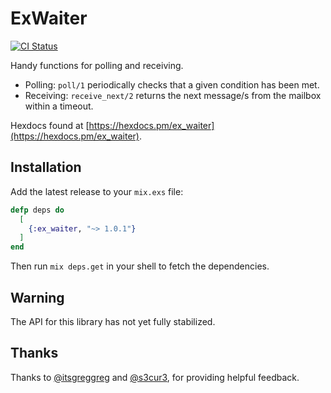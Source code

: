 # ExWaiter

[![CI Status](https://github.com/baldwindavid/ex_waiter/actions/workflows/build-and-test.yml/badge.svg)](https://github.com/baldwindavid/ex_waiter/actions/workflows/build-and-test.yml)

Handy functions for polling and receiving.

- Polling: `poll/1` periodically checks that a given
  condition has been met.
- Receiving: `receive_next/2` returns the next message/s
  from the mailbox within a timeout.

Hexdocs found at
[https://hexdocs.pm/ex_waiter](https://hexdocs.pm/ex_waiter).

## Installation

Add the latest release to your `mix.exs` file:

```elixir
defp deps do
  [
    {:ex_waiter, "~> 1.0.1"}
  ]
end
```

Then run `mix deps.get` in your shell to fetch the dependencies.

## Warning

The API for this library has not yet fully stabilized.

## Thanks

Thanks to [@itsgreggreg](https://github.com/itsgreggreg) and [@s3cur3](https://github.com/s3cur3), for providing helpful feedback. 
